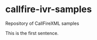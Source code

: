 callfire-ivr-samples
====================

Repository of CallFireXML samples

This is the first sentence.
